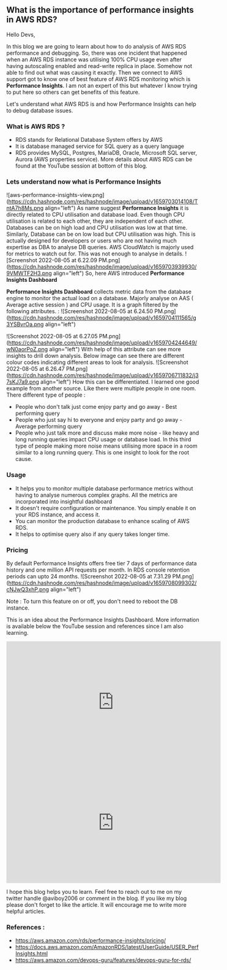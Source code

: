 ## What is the importance of performance insights in AWS RDS?

Hello Devs, 

In this blog we are going to learn about how to do analysis of AWS RDS performance and debugging. So, there was one incident that happened when an AWS RDS instance was utilising 100% CPU usage even after having autoscaling enabled and read-write replica in place. Somehow not able to find out what was causing it exactly. Then we connect to AWS support got to know one of best feature of AWS RDS monitoring which is **Performance Insights**. I am not an expert of this but whatever I know trying to put here so others can get benefits of this feature.

Let's understand what AWS RDS is and how Performance Insights can help to debug database issues. 

### What is AWS RDS ? 
- RDS stands for Relational Database System offers by AWS
- It is database managed service for SQL query as a query language
- RDS provides MySQL, Postgres, MariaDB, Oracle, Microsoft SQL server, Aurora (AWS properties service).
More details about AWS RDS can be found at the YouTube session at bottom of this blog. 

### Lets understand now what is Performance Insights
![aws-performance-insights-view.png](https://cdn.hashnode.com/res/hashnode/image/upload/v1659703014108/TntA7h8Ms.png align="left")
As name suggest **Performance Insights** it is directly related to CPU utilisation and database load. Even though CPU utilisation is related to each other, they are independent of each other. Databases can be on high load and CPU utilisation was low at that time. Similarly, Database can be on low load but CPU utilisation was high. This is actually designed for developers or users who are not having much expertise as DBA to analyse DB queries. AWS CloudWatch is majorly used for metrics to watch out for. This was not enough to analyse in details.  ![Screenshot 2022-08-05 at 6.22.09 PM.png](https://cdn.hashnode.com/res/hashnode/image/upload/v1659703939930/9VMWTF2H3.png align="left")
So, here AWS introduced **Performance Insights Dashboard**

**Performance Insights Dashboard** collects metric data from the database engine to monitor the actual load on a database. Majorly analyse on AAS ( Average active session ) and CPU usage. It is a graph filtered by the following attributes.  : ![Screenshot 2022-08-05 at 6.24.50 PM.png](https://cdn.hashnode.com/res/hashnode/image/upload/v1659704111565/g3YSBvrOa.png align="left")

![Screenshot 2022-08-05 at 6.27.05 PM.png](https://cdn.hashnode.com/res/hashnode/image/upload/v1659704244649/wN0aorPoZ.png align="left")
With help of this attribute can see more insights to drill down analysis. Below image can see there are different colour codes indicating different areas to look for analysis. 
![Screenshot 2022-08-05 at 6.26.47 PM.png](https://cdn.hashnode.com/res/hashnode/image/upload/v1659706711832/j37sKJ7a9.png align="left")
How this can be differentiated. I learned one good example from another source. Like there were multiple people in one room. There different type of people : 
- People who don't talk just come enjoy party and go away - Best performing query 
- People who just say hi to everyone and enjoy party and go away - Average performing query
- People who just talk more and discuss make more noise - like heavy and long running queries impact CPU usage or database load. 
In this third type of people making more noise means utilising more space in a room similar to a long running query.  This is one insight to look for the root cause. 

### Usage 
- It helps you to monitor multiple database performance metrics without having to analyse numerous complex graphs. All the metrics are incorporated into insightful dashboard
- It doesn't require configuration or maintenance. You simply enable it on your RDS instance, and access it.
- You can monitor the production database to enhance scaling of AWS RDS. 
- It helps to optimise query also if any query takes longer time. 

### Pricing 
By default Performance Insights offers free tier 7 days of performance data history and one million API requests per month. In RDS console retention periods can upto 24 months. 
![Screenshot 2022-08-05 at 7.31.29 PM.png](https://cdn.hashnode.com/res/hashnode/image/upload/v1659708099302/cNJwQ3xhP.png align="left")

Note : To turn this feature on or off, you don't need to reboot the DB instance.

This is an idea about the Performance Insights Dashboard. More information is available below the YouTube session and references since I am also learning.



<iframe width="560" height="315" src="https://www.youtube.com/embed/yOeWcPBT458" title="YouTube video player" frameborder="0" allow="accelerometer; autoplay; clipboard-write; encrypted-media; gyroscope; picture-in-picture" allowfullscreen></iframe>

<iframe width="560" height="315" src="https://www.youtube.com/embed/8IdqshlAl9Y" title="YouTube video player" frameborder="0" allow="accelerometer; autoplay; clipboard-write; encrypted-media; gyroscope; picture-in-picture" allowfullscreen></iframe>

I hope this blog helps you to learn. Feel free to reach out to me on my twitter handle @aviboy2006 or comment in the blog. If you like my blog please don't forget to like the article. It will encourage me to write more helpful articles.



### References : 
- https://aws.amazon.com/rds/performance-insights/pricing/
- https://docs.aws.amazon.com/AmazonRDS/latest/UserGuide/USER_PerfInsights.html
- https://aws.amazon.com/devops-guru/features/devops-guru-for-rds/
